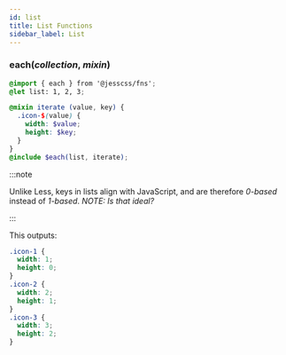 ```yaml
---
id: list
title: List Functions
sidebar_label: List
---
```


### each(_collection_, _mixin_)

```scss
@import { each } from '@jesscss/fns';
@let list: 1, 2, 3;

@mixin iterate (value, key) {
  .icon-$(value) {
    width: $value;
    height: $key;
  }
}
@include $each(list, iterate);
```

:::note

Unlike Less, keys in lists align with JavaScript, and are therefore *0-based* instead of *1-based*. _NOTE: Is that ideal?_

:::

This outputs:
```css
.icon-1 {
  width: 1;
  height: 0;
}
.icon-2 {
  width: 2;
  height: 1;
}
.icon-3 {
  width: 3;
  height: 2;
}
```